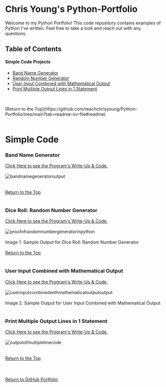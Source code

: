 # Chris Young's Python-Portfolio

Welcome to my Python Portfolio!  This code repository contains examples of Python I've written. Feel free to take a look and reach out with any questions.

## Table of Contents


#### Simple Code Projects
+ [Band Name Generator](https://github.com/reachchrisyoung/Python-Portfolio/tree/main?tab=readme-ov-file#band-name-generator)
+ [Random Number Generator](https://github.com/reachchrisyoung/Python-Portfolio/blob/main/README.md#dice-roll-random-number-generator)
+ [User Input Combined with Mathematical Output](https://github.com/reachchrisyoung/Python-Portfolio/blob/main/README.md#user-input-combined-with-mathematical-output)
+ [Print Multiple Output Lines in 1 Statement](https://github.com/reachchrisyoung/Python-Portfolio/blob/main/README.md#print-multiple-output-lines-in-1-statement)
<br />
<br />
[Return to the Top](https://github.com/reachchrisyoung/Python-Portfolio/tree/main?tab=readme-ov-file#readme)
<br />
<br />

# Simple Code

### Band Name Generator
[Click Here to see the Program's Write-Up & Code.](https://github.com/reachchrisyoung/Python-Portfolio/blob/89c0e95d03308c0dca620e386a25329a073bca39/Band-Name-Generator)<br />
<br />
![bandnamegeneratoroutput](https://github.com/user-attachments/assets/d7f0b730-2559-4e41-b45b-a59c1d163376)<br />
<br />
<br />
[Return to the Top](https://github.com/reachchrisyoung/Python-Portfolio/tree/main?tab=readme-ov-file#readme)
<br />
<br />
### Dice Roll: Random Number Generator
[Click Here to see the Program's Write-Up & Code.](https://github.com/reachchrisyoung/Python-Portfolio/blob/a90acd608544882d84def77406f030ddc909bebb/Random%20Number%20Generator%3A%20Dice%20Roll)<br />
<br />
![proofofrandomnumbergeneratorinpython](https://github.com/user-attachments/assets/349e98fd-0b1e-484a-9a0d-5a3089d6b48e) <br />
<br />
Image 1. Sample Output for Dice Roll: Random Number Generator
<br />
<br />
[Return to the Top](https://github.com/reachchrisyoung/Python-Portfolio/tree/main?tab=readme-ov-file#readme)
<br />
<br />
### User Input Combined with Mathematical Output
[Click Here to see the Program's Write-Up & Code.](https://github.com/reachchrisyoung/Python-Portfolio/blob/68bc03d45a147332224d32c14c2a713032202ebe/User-Input-Math-Output)<br />
<br />
![userinputcombinedwithmathematicaloutputoutput](https://github.com/user-attachments/assets/63af8d80-6a52-454c-b3b2-b6c0da2a052f)<br />
<br />
Image 2. Sample Output for User Input Combined with Mathematical Output<br />
<br />
### Print Multiple Output Lines in 1 Statement
[Click Here to see the Program's Write-Up & Code.](https://github.com/reachchrisyoung/Python-Portfolio/blob/87169c0e4c4ad4e4a84907862451cd72ff303d86/Print-Multiple-Output-Lines)<br />
<br />
![outputofmultiplelinecode](https://github.com/user-attachments/assets/45959e6b-2600-4ff3-ae12-97c75aff2870)<br />
<br />
<br />
[Return to the Top](https://github.com/reachchrisyoung/Python-Portfolio/tree/main?tab=readme-ov-file#readme)
<br />
<br />
<br />
<br />
[Return to GitHub Portfolio](https://github.com/reachchrisyoung)

